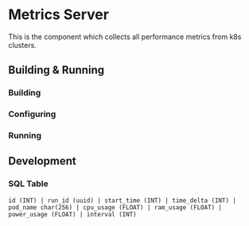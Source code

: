 # Metrics Server

This is the component which collects all performance metrics from k8s clusters.

## Building & Running

### Building

### Configuring

### Running

## Development

### SQL Table

```
id (INT) | run_id (uuid) | start_time (INT) | time_delta (INT) | pod_name char(256) | cpu_usage (FLOAT) | ram_usage (FLOAT) | power_usage (FLOAT) | interval (INT) 
```